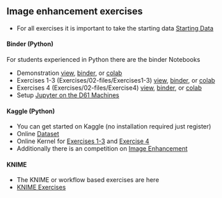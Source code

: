 ## Image enhancement exercises
- For all exercises it is important to take the starting data
  <!-- [Starting Data](https://github.com/ImagingLectures/Quantitative-Big-Imaging-2020/blob/master/Ex2/matlab.zip?raw=true)-->
  [Starting Data](https://github.com/ImagingLectures/Quantitative-Big-Imaging-2020/tree/master/Exercises/03-files) 

#### Binder (Python)
For students experienced in Python there are the binder Notebooks

  - Demonstration [view](http://nbviewer.jupyter.org/format/slides/github/imaginglectures/Quantitative-Big-Imaging-2020/blob/master/Exercises/03-Demonstration.ipynb), [binder](http://mybinder.org/v2/gh/imaginglectures/quantitative-big-imaging-2020/master?filepath=Exercises/03-Demonstration.ipynb), or [colab](https://colab.research.google.com/github/imaginglectures/Quantitative-Big-Imaging-2020/blob/master/Exercises/03-Demonstration.ipynb)
  - Exercises 1-3 (Exercises/02-files/Exercises1-3) [view](http://nbviewer.jupyter.org/format/slides/github/imaginglectures/Quantitative-Big-Imaging-2020/blob/master/Exercises/03-files/Exercises1-3.ipynb), [binder](http://mybinder.org/v2/gh/imaginglectures/quantitative-big-imaging-2020/master?filepath=Exercises/03-files/Exercises1-3.ipynb), or [colab](https://colab.research.google.com/github/imaginglectures/Quantitative-Big-Imaging-2020/blob/master/Exercises/03-files/Exercises1-3.ipynb)
  - Exercises 4 (Exercises/02-files/Exercise4) [view](http://nbviewer.jupyter.org/format/slides/github/imaginglectures/Quantitative-Big-Imaging-2020/blob/master/Exercises/03-files/Exercise4.ipynb), [binder](http://mybinder.org/v2/gh/imaginglectures/quantitative-big-imaging-2020/master?filepath=Exercises/03-files/Exercise4.ipynb), or [colab](https://colab.research.google.com/github/imaginglectures/Quantitative-Big-Imaging-2020/blob/master/Exercises/03-files/Exercise4.ipynb)
   - Setup [Jupyter on the D61 Machines](https://github.com/kmader/Quantitative-Big-Imaging-2017/wiki/Installing-Python-and-Jupyter-Notebook-on-the-ETZ-D61-Machines)

#### Kaggle (Python)
 - You can get started on Kaggle (no installation required just register)
 - Online [Dataset](https://www.kaggle.com/kmader/qbi-image-enhancement)
 - Online Kernel for [Exercises 1-3](https://www.kaggle.com/kmader/d/kmader/qbi-image-enhancement/exercises-1-3/) and [Exercise 4](https://www.kaggle.com/kmader/d/kmader/qbi-image-enhancement/exercise-4/)
 - Additionally there is an competition on [Image Enhancement](https://inclass.kaggle.com/c/mnt-denoising)
 
 #### KNIME

 - The KNIME or workflow based exercises are here
 - [KNIME Exercises](https://github.com/kmader/Quantitative-Big-Imaging-2019/blob/master/Exercises/03-Description.md)

